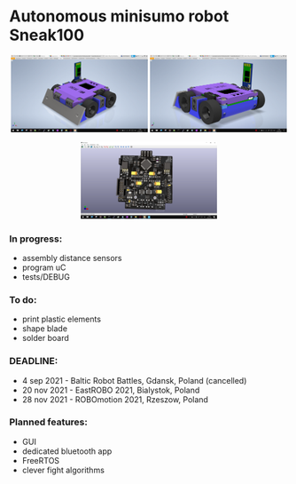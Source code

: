 # Autonomous minisumo robot Sneak100 

<p align="center">
  <img src="/docs/readme/sneak100_project1.png" width="49%" />
  <img src="/docs/readme/sneak100_project2.png" width="49%" />
</p>

<p align="center">
  <img src="/docs/readme/Zrzut ekranu (284).png" width="49%" />
</p>

### In progress:
- assembly distance sensors
- program uC
- tests/DEBUG

### To do:
- print plastic elements
- shape blade
- solder board

### DEADLINE:
- 4 sep 2021 - Baltic Robot Battles, Gdansk, Poland (cancelled)
- 20 nov 2021 - EastROBO 2021, Bialystok, Poland
- 28 nov 2021 - ROBOmotion 2021, Rzeszow, Poland

### Planned features:
- GUI
- dedicated bluetooth app
- FreeRTOS
- clever fight algorithms
